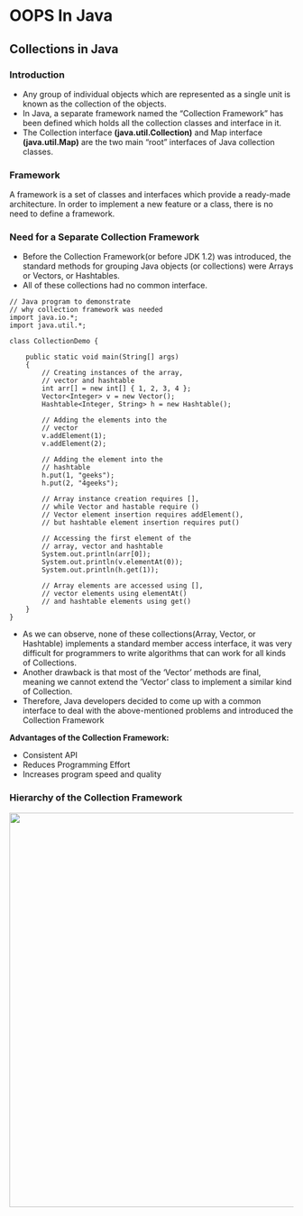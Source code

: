 # OOPS In Java

## Collections in Java
### Introduction
- Any group of individual objects which are represented as a single unit is known as the collection of the objects.
- In Java, a separate framework named the “Collection Framework” has been defined which holds all the collection classes and interface in it.
- The Collection interface **(java.util.Collection)** and Map interface **(java.util.Map)** are the two main “root” interfaces of Java collection classes.

### Framework
A framework is a set of classes and interfaces which provide a ready-made architecture. In order to implement a new feature or a class, there is no need to define a framework.

### Need for a Separate Collection Framework
- Before the Collection Framework(or before JDK 1.2) was introduced, the standard methods for grouping Java objects (or collections) were Arrays or Vectors, or Hashtables. 
- All of these collections had no common interface.

```
// Java program to demonstrate
// why collection framework was needed
import java.io.*;
import java.util.*;

class CollectionDemo {

	public static void main(String[] args)
	{
		// Creating instances of the array,
		// vector and hashtable
		int arr[] = new int[] { 1, 2, 3, 4 };
		Vector<Integer> v = new Vector();
		Hashtable<Integer, String> h = new Hashtable();

		// Adding the elements into the
		// vector
		v.addElement(1);
		v.addElement(2);

		// Adding the element into the
		// hashtable
		h.put(1, "geeks");
		h.put(2, "4geeks");

		// Array instance creation requires [],
		// while Vector and hastable require ()
		// Vector element insertion requires addElement(),
		// but hashtable element insertion requires put()

		// Accessing the first element of the
		// array, vector and hashtable
		System.out.println(arr[0]);
		System.out.println(v.elementAt(0));
		System.out.println(h.get(1));

		// Array elements are accessed using [],
		// vector elements using elementAt()
		// and hashtable elements using get()
	}
}
```

- As we can observe, none of these collections(Array, Vector, or Hashtable) implements a standard member access interface, it was very difficult for programmers to write algorithms that can work for all kinds of Collections. 
- Another drawback is that most of the ‘Vector’ methods are final, meaning we cannot extend the ’Vector’ class to implement a similar kind of Collection. 
- Therefore, Java developers decided to come up with a common interface to deal with the above-mentioned problems and introduced the Collection Framework

**Advantages of the Collection Framework:**
- Consistent API
- Reduces Programming Effort
- Increases program speed and quality

### Hierarchy of the Collection Framework
<img src = "../images/Hierachy-Collection-Framework.png" width = "700px">